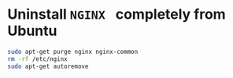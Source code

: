 # Uninstall `NGINX ` completely from Ubuntu

```bash
sudo apt-get purge nginx nginx-common
rm -rf /etc/nginx
sudo apt-get autoremove
```
  

